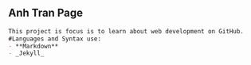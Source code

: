 ## Anh Tran Page
```markdown
This project is focus is to learn about web development on GitHub.
#Languages and Syntax use:
- **Markdown**
- _Jekyll_
